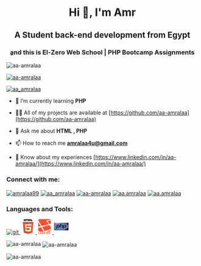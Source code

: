 <h1 align="center">Hi 👋, I'm Amr</h1>
<h2 align="center">A Student back-end development from Egypt</h2>
<h3 align="center">ِand this is El-Zero Web School | PHP Bootcamp Assignments </h3>

<p align="left"> <img src="https://komarev.com/ghpvc/?username=aa-amralaa&label=Profile%20views&color=0e75b6&style=flat" alt="aa-amralaa" /> </p>

<p align="left"> <a href="https://github.com/ryo-ma/github-profile-trophy"><img src="https://github-profile-trophy.vercel.app/?username=aa-amralaa" alt="aa-amralaa" /></a> </p>

<p align="left"> <a href="https://twitter.com/aa_amralaa" target="blank"><img src="https://img.shields.io/twitter/follow/aa_amralaa?logo=twitter&style=for-the-badge" alt="aa_amralaa" /></a> </p>

- 🌱 I’m currently learning **PHP**

- 👨‍💻 All of my projects are available at [https://github.com/aa-amralaa](https://github.com/aa-amralaa)

- 💬 Ask me about **HTML , PHP**

- 📫 How to reach me **amralaa4u@gmail.com**

- 📄 Know about my experiences [https://www.linkedin.com/in/aa-amralaa/](https://www.linkedin.com/in/aa-amralaa/)

<h3 align="left">Connect with me:</h3>
<p align="left">
<a href="https://codepen.io/amralaa99" target="blank"><img align="center" src="https://raw.githubusercontent.com/rahuldkjain/github-profile-readme-generator/master/src/images/icons/Social/codepen.svg" alt="amralaa99" height="30" width="40" /></a>
<a href="https://twitter.com/aa_amralaa" target="blank"><img align="center" src="https://raw.githubusercontent.com/rahuldkjain/github-profile-readme-generator/master/src/images/icons/Social/twitter.svg" alt="aa_amralaa" height="30" width="40" /></a>
<a href="https://linkedin.com/in/aa-amralaa" target="blank"><img align="center" src="https://raw.githubusercontent.com/rahuldkjain/github-profile-readme-generator/master/src/images/icons/Social/linked-in-alt.svg" alt="aa-amralaa" height="30" width="40" /></a>
<a href="https://fb.com/aa.amralaa" target="blank"><img align="center" src="https://raw.githubusercontent.com/rahuldkjain/github-profile-readme-generator/master/src/images/icons/Social/facebook.svg" alt="aa.amralaa" height="30" width="40" /></a>
<a href="https://instagram.com/aa.amralaa" target="blank"><img align="center" src="https://raw.githubusercontent.com/rahuldkjain/github-profile-readme-generator/master/src/images/icons/Social/instagram.svg" alt="aa.amralaa" height="30" width="40" /></a>
</p>

<h3 align="left">Languages and Tools:</h3>
<p align="left"> <a href="https://git-scm.com/" target="_blank" rel="noreferrer"> <img src="https://www.vectorlogo.zone/logos/git-scm/git-scm-icon.svg" alt="git" width="40" height="40"/> </a> <a href="https://www.w3.org/html/" target="_blank" rel="noreferrer"> <img src="https://raw.githubusercontent.com/devicons/devicon/master/icons/html5/html5-original-wordmark.svg" alt="html5" width="40" height="40"/> </a> <a href="https://laravel.com/" target="_blank" rel="noreferrer"> <img src="https://raw.githubusercontent.com/devicons/devicon/master/icons/laravel/laravel-plain-wordmark.svg" alt="laravel" width="40" height="40"/> </a> <a href="https://www.php.net" target="_blank" rel="noreferrer"> <img src="https://raw.githubusercontent.com/devicons/devicon/master/icons/php/php-original.svg" alt="php" width="40" height="40"/> </a> </p>

<p><img align="left" src="https://github-readme-stats.vercel.app/api/top-langs?username=aa-amralaa&show_icons=true&locale=en&layout=compact" alt="aa-amralaa" /></p>

<p>&nbsp;<img align="center" src="https://github-readme-stats.vercel.app/api?username=aa-amralaa&show_icons=true&locale=en" alt="aa-amralaa" /></p>

<p><img align="center" src="https://github-readme-streak-stats.herokuapp.com/?user=aa-amralaa&" alt="aa-amralaa" /></p>

